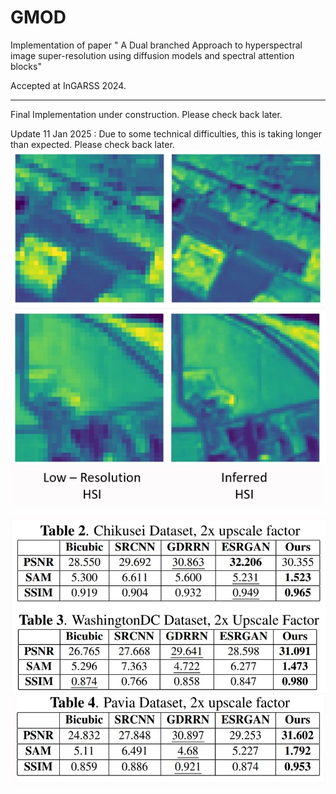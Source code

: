 # GMOD
Implementation of paper " A Dual branched Approach to hyperspectral image super-resolution using diffusion models and spectral attention blocks" 

Accepted at InGARSS 2024.

---

Final Implementation under construction. Please check back later. 

Update 11 Jan 2025 : Due to some technical difficulties, this is taking longer than expected. Please check back later. 
![image results](/readme_resources/image_results.jpg)

![table results](/readme_resources/metrics_results.jpg)

